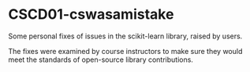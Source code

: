 # CSCD01-cswasamistake

Some personal fixes of issues in the scikit-learn library, raised by users.

The fixes were examined by course instructors to make sure they would meet the standards of open-source library contributions.
